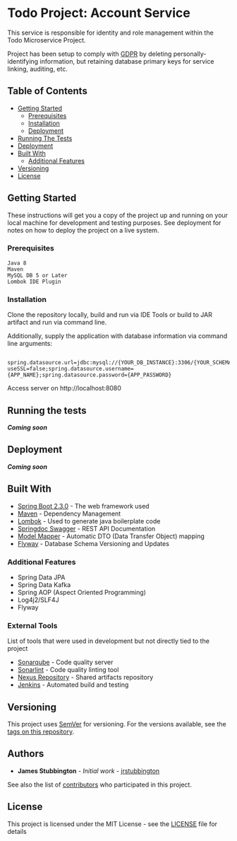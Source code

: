 # Todo Project: Account Service

This service is responsible for identity and role management within the Todo Microservice 
Project. 

Project has been setup to comply with [GDPR](https://gdpr-info.eu/) by deleting
personally-identifying information, but retaining database primary keys for service linking, auditing, etc.

## Table of Contents

- [Getting Started](#getting-started)
    - [Prerequisites](#prerequisites)
    - [Installation](#Installation)
    - [Deployment](#deployment)
- [Running The Tests](#running-the-tests)
- [Deployment](#deployment)
- [Built With](#built-with)
    - [Additional Features](#additional-features)
- [Versioning](#versioning)
- [License](#license)
 

## Getting Started

These instructions will get you a copy of the project up and running on your local machine for development and testing purposes. See deployment for notes on how to deploy the project on a live system.

### Prerequisites

```
Java 8
Maven
MySQL DB 5 or Later
Lombok IDE Plugin
```

### Installation

Clone the repository locally, build and run via IDE Tools or build to JAR artifact and run via command line.

Additionally, supply the application with database information via command line arguments:
```
    spring.datasource.url=jdbc:mysql://{YOUR_DB_INSTANCE}:3306/{YOUR_SCHEMA}?useSSL=false;spring.datasource.username={APP_NAME};spring.datasource.password={APP_PASSWORD}
```

Access server on http://localhost:8080

## Running the tests

_**Coming soon**_

## Deployment

_**Coming soon**_

## Built With

* [Spring Boot 2.3.0](https://spring.io/projects/spring-boot) - The web framework used
* [Maven](https://maven.apache.org/) - Dependency Management
* [Lombok](https://projectlombok.org/) - Used to generate java boilerplate code
* [Springdoc Swagger](https://springdoc.org/) - REST API Documentation
* [Model Mapper](http://modelmapper.org/) - Automatic DTO (Data Transfer Object) mapping
* [Flyway](https://flywaydb.org/) - Database Schema Versioning and Updates

### Additional Features
* Spring Data JPA
* Spring Data Kafka
* Spring AOP (Aspect Oriented Programming)
* Log4j2/SLF4J
* Flyway

### External Tools

List of tools that were used in development but not directly tied to the project 

* [Sonarqube](https://www.sonarqube.org/) - Code quality server
* [Sonarlint](https://www.sonarlint.org/) - Code quality linting tool
* [Nexus Repository](https://www.sonatype.com/nexus-repository-oss) - Shared artifacts repository
* [Jenkins](https://www.jenkins.io/) - Automated build and testing

## Versioning

This project uses [SemVer](http://semver.org/) for versioning. For the versions available, see the [tags on this repository](https://github.com/jrstubbington/todo-account-service/tags). 

## Authors

* **James Stubbington** - *Initial work* - [jrstubbington](https://github.com/jrstubbington)

See also the list of [contributors](https://github.com/jrstubbington/Todo-Account-Service/contributors) who participated in this project.

## License

This project is licensed under the MIT License - see the [LICENSE](LICENSE) file for details